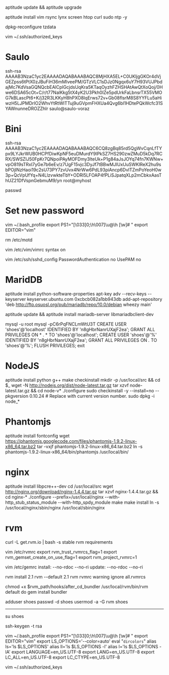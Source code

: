 aptitude update && aptitude upgrade

aptitude install vim rsync lynx screen htop curl sudo ntp -y

dpkg-reconfigure tzdata

vim ~/.ssh/authorized_keys
  # Saulo
  ssh-rsa AAAAB3NzaC1yc2EAAAADAQABAAABAQC8MjHXA5EL+C0UKljgGKOr4dVjGEZpss6tPtX0zJBuFiH36mMIveePM/GTzVLC1sDJz0Ngqx6uY7H93VUJPbdajMc7KdVsaGQNQcbEAlCplGcjdsUqKra5KTaqOyzhFZHSHAtAwQtXoQoj/0Hwe6DSA65cOt+C/r/t77NalKkg5tX4yK2U3Pkh0IZe5pdUrkFaLbnsrTX55VMOG7kBLascPt6+K/j32R3LKKyH8hPXO8IqErws72v+Gb08flsrM8S8YYFLu5aHiwzH5LJPMDrIO2WhvYtRtWITTuj9uGVpmFHXUa4Qvg6bl1HDtePQkWcfc31SYAWnunneDROZZhlr saulo@saulo-voraz

  # Bini
  ssh-rsa AAAAB3NzaC1yc2EAAAADAQABAAABAQC6CQ8zgBq85rd5QgWvCqnLfTYpx9LYJkrWUB0HCPfDiwKpNF5euDMurdY9lPkSZ7HS290zwZMuD5kDq7RCRX/SWSZIJ50FpKr7QNpoiPAyMOFDmy3lteUk+P1g84aJsJOYq74fn7KWNw+vpO819sTRxI7yGe7b6eEv/z7UgF15vjc3DyJf7tBBwMJIUxUuSWKlReX2hu9sbPOjINzHaoi19c2sU73PY7zvUvx4NrWw6PdL93piAncp6DvlTZmPoYeoH0w3p+QcVpUfYq+N4LlzvwkteTbY+ODRl5LFOAP4fPLiSJpatqXLp2mCbkxAasThUZ21DfVspnGebmuM9/yn root@myhost

passwd
  # Set new password

vim ~/.bash_profile
  export PS1="\[\\033]0;\h\\007\]\u@\h [\w]# "
  export EDITOR="vim"

rm /etc/motd

vim /etc/vim/vimrc
  syntax on

vim /etc/ssh/sshd_config
  PasswordAuthentication no
  UsePAM no

# MaridDB
  aptitude install python-software-properties
  apt-key adv --recv-keys --keyserver keyserver.ubuntu.com 0xcbcb082a1bb943db
  add-apt-repository 'deb http://ftp.osuosl.org/pub/mariadb/repo/10.0/debian wheezy main'

  aptitude update && aptitude install mariadb-server libmariadbclient-dev

  mysql -u root mysql -pC6rPqFNCLmWtU3T
    CREATE USER 'shoes'@'localhost' IDENTIFIED BY 'n8gHbrNanrUXajF2ea';
    GRANT ALL PRIVILEGES ON * . * TO  'shoes'@'localhost';
    CREATE USER 'shoes'@'%' IDENTIFIED BY 'n8gHbrNanrUXajF2ea';
    GRANT ALL PRIVILEGES ON *.* TO 'shoes'@'%';
    FLUSH PRIVILEGES;
    exit

# NodeJS
  aptitude install python g++ make checkinstall
  mkdir -p /usr/local/src && cd $_
  wget -N http://nodejs.org/dist/node-latest.tar.gz
  tar xzvf node-latest.tar.gz && cd node-v*
  ./configure
  sudo checkinstall -y --install=no --pkgversion 0.10.24  # Replace with current version number.
  sudo dpkg -i node_*

# Phantomjs
  aptitude install fontconfig
  wget https://phantomjs.googlecode.com/files/phantomjs-1.9.2-linux-x86_64.tar.bz2
  tar -vxjf phantomjs-1.9.2-linux-x86_64.tar.bz2
  ln -s phantomjs-1.9.2-linux-x86_64/bin/phantomjs /usr/local/bin/

# nginx
  aptitude install libpcre++-dev
  cd /usr/local/src
  wget http://nginx.org/download/nginx-1.4.4.tar.gz
  tar xzvf nginx-1.4.4.tar.gz && cd nginx-*
  ./configure --prefix=/usr/local/nginx --with-http_stub_status_module --with-http_spdy_module
  make
  make install
  ln -s /usr/local/nginx/sbin/nginx /usr/local/sbin/nginx

# rvm
  curl -L get.rvm.io | bash -s stable
  rvm requirements

  vim /etc/rvmrc
    export rvm_trust_rvmrcs_flag=1
    export rvm_gemset_create_on_use_flag=1
    export rvm_project_rvmrc=1

  vim /etc/gemrc
    install: --no-rdoc --no-ri
    update: --no-rdoc --no-ri

  rvm install 2.1
  rvm --default 2.1
  rvm rvmrc warning ignore all.rvmrcs

  chmod +x $rvm_path/hooks/after_cd_bundler
  /usr/local/rvm/bin/rvm default do gem install bundler

adduser shoes
passwd -d shoes
usermod -a -G rvm shoes

---

su shoes

ssh-keygen -t rsa

vim ~/.bash_profile
  export PS1="\[\\033]0;\h\\007\]\u@\h [\w]# "
  export EDITOR="vim"
  export LS_OPTIONS='--color=auto'
  eval "`dircolors`"
  alias ls='ls $LS_OPTIONS'
  alias ll='ls $LS_OPTIONS -l'
  alias l='ls $LS_OPTIONS -lA'
  export LANGUAGE=en_US.UTF-8
  export LANG=en_US.UTF-8
  export LC_ALL=en_US.UTF-8
  export LC_CTYPE=en_US.UTF-8

vim ~/.ssh/authorized_keys

